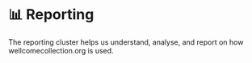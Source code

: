 # 📊 Reporting

The reporting cluster helps us understand, analyse, and report on how wellcomecollection.org is used.
